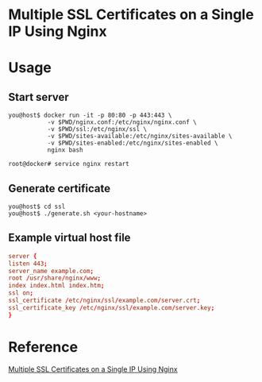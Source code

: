# Multiple SSL Certificates on a Single IP Using Nginx

# Usage

## Start server

```
you@host$ docker run -it -p 80:80 -p 443:443 \
           -v $PWD/nginx.conf:/etc/nginx/nginx.conf \
           -v $PWD/ssl:/etc/nginx/ssl \
           -v $PWD/sites-available:/etc/nginx/sites-available \
           -v $PWD/sites-enabled:/etc/nginx/sites-enabled \
           nginx bash

root@docker# service nginx restart
```

## Generate certificate

```
you@host$ cd ssl
you@host$ ./generate.sh <your-hostname>
```

## Example virtual host file

```conf
server {
listen 443;
server_name example.com;
root /usr/share/nginx/www;
index index.html index.htm;
ssl on;
ssl_certificate /etc/nginx/ssl/example.com/server.crt;
ssl_certificate_key /etc/nginx/ssl/example.com/server.key;
}
```

# Reference

[Multiple SSL Certificates on a Single IP Using Nginx](http://www.supportpro.com/blog/multiple-ssl-certificates-on-a-single-ip-using-nginx/)

